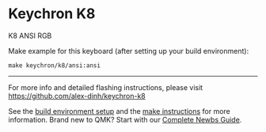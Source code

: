 # Keychron K8

K8 ANSI RGB

Make example for this keyboard (after setting up your build environment):

    make keychron/k8/ansi:ansi

* * *
For more info and detailed flashing instructions, please visit https://github.com/alex-dinh/keychron-k8

See the [build environment setup](https://docs.qmk.fm/#/getting_started_build_tools) and the [make instructions](https://docs.qmk.fm/#/getting_started_make_guide) for more information. Brand new to QMK? Start with our [Complete Newbs Guide](https://docs.qmk.fm/#/newbs).
